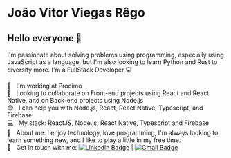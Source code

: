 # João Vitor Viegas Rêgo

## Hello everyone 👋
I'm passionate about solving problems using programming, especially using JavaScript as a language, but I'm also looking to learn Python and Rust to diversify more. I'm a FullStack Developer :computer:

:rocket: &nbsp; I'm working at Procimo
<br/> :purple_heart: &nbsp; Looking to collaborate on Front-end projects using React and React Native, and on Back-end projects using Node.js
<br/> :blush: &nbsp; I can help you with Node.js, React, React Native, Typescript, and Firebase
<br/> :computer: &nbsp; My stack: ReactJS, Node.js, React Native, Typescript and Firebase
<br/> 💬 &nbsp; About me: I enjoy technology, love programming, I'm always looking to learn something new, and I like to play a little in my free time.
<br/> :email: &nbsp; Get in touch with me: [![Linkedin Badge](https://img.shields.io/badge/-Jo%C3%A3o%20Vitor-blue?style=flat-square&logo=Linkedin&logoColor=white&link=https://www.linkedin.com/in/joaovvr/)](https://www.linkedin.com/in/joaovvr/) 
| 
[![Gmail Badge](https://img.shields.io/badge/-jvrviegas@gmail.com-c14438?style=flat-square&logo=Gmail&logoColor=white&link=mailto:jvrviegas@gmail.com)](mailto:jvrviegas@gmail.com)
